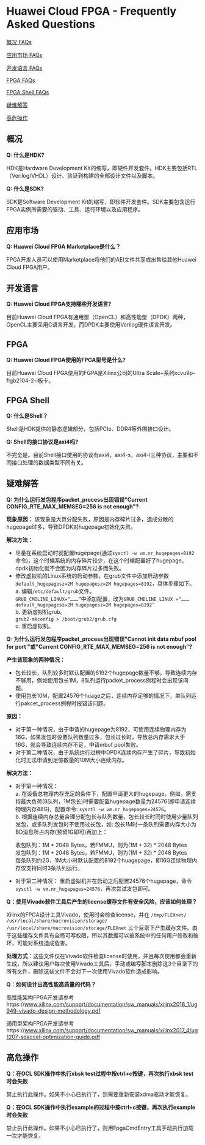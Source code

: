 # Huawei Cloud FPGA - Frequently Asked Questions

[概况 FAQs](#概况) 

[应用市场 FAQs](#应用市场)

[开发语言 FAQs](#开发语言)

[FPGA  FAQs](#fpga)

[FPGA Shell FAQs](#fpga-shell) 

[疑难解答](#疑难解答)

[高危操作](#高危操作)


## 概况

**Q: 什么是HDK?**

HDK是Hardware Development Kit的缩写，即硬件开发套件。HDK主要包括RTL（Verilog/VHDL）设计、验证到构建的全部设计文件以及脚本。

**Q: 什么是SDK?**

SDK是Software Development Kit的缩写，即软件开发套件。SDK主要包含运行FPGA实例所需要的驱动、工具、运行环境以及应用程序。


## 应用市场
**Q: Huawei Cloud FPGA Marketplace是什么？**

FPGA开发人员可以使用Marketplace将他们的AEI文件共享或出售给其他Huawei Cloud FPGA用户。 


## 开发语言
**Q: Huawei Cloud FPGA支持哪些开发语言?**

目前Huawei Cloud FPGA有通用型（OpenCL）和高性能型（DPDK）两种，OpenCL主要采用C语言开发，而DPDK主要使用Verilog硬件语言开发。


## FPGA
**Q: Huawei Cloud FPGA使用的FPGA型号是什么?**

目前Huawei Cloud FPGA使用的FGPA是Xilinx公司的Ultra Scale+系列xcvu9p-flgb2104-2-i板卡。


## FPGA Shell
**Q: 什么是Shell？**

Shell是HDK提供的静态逻辑部分，包括PCIe、DDR4等外围接口设计。

**Q: Shell的接口协议是axi4吗?**

不完全是。目前Shell接口使用的协议有axi4，axi4-s，axi4-l三种协议，主要和不同接口处理的数据类型不同有关。

## 疑难解答
**Q: 为什么运行发包程序packet_process出现错误"Current CONFIG_RTE_MAX_MEMSEG=256 is not enough"?** 

**现象原因：** 
该现象是大页分配失败，原因是内存碎片过多，造成分散的hugepage过多，导致DPDK对hugepage初始化失败。 

**解决方法：** 
- 尽量在系统启动时就配置hugepage(通过`sysctl -w vm.nr_hugepages=8192`命令)，这个时候系统的内存碎片较少，在这个时候配置好了hugepage，dpdk初始化就不会因为内存碎片过多而失败。 
- 修改虚拟机的Linux系统的启动参数，在grub文件中添加启动参数`default_hugepagesz=2M hugepagesz=2M hugepages=8192`，具体步骤如下。 
  a.	编辑`/etc/default/grub`文件。  
  `GRUB_CMDLINE_LINUX=“………”`中添加配置，改为`GRUB_CMDLINE_LINUX =“……… default_hugepagesz=2M hugepagesz=2M hugepages=8192”`  
  b.	更新虚拟机grub。  
  `grub2-mkconfig > /boot/grub2/grub.cfg`  
  c.	重启虚拟机。  

**Q: 为什么运行发包程序packet_process出现错误"Cannot init data mbuf pool for port "或"Current CONFIG_RTE_MAX_MEMSEG=256 is not enough"?** 

**产生该现象的两种情况：**  
-  包长较长，队列较多时默认配置的8192个hugepage数量不够，导致连续内存不够用，例如使用包长1M，8队列运行packet_process例程时会出现该问题。  
-  使用包长10M，配置24576个huage之后，连续内存足够的情况下，单队列运行pakcet_process例程时报错该问题。 

**原因：**   
- 对于第一种情况，由于申请的hugepage为8192，可使用连续物理内存为16G，如果发包时设置队列数量过多，包长过长时，导致总内存需求大于16G，就会导致连续内存不足，申请mbuf pool失败。  
- 对于第二种情况，由于系统运行过程中DPDK连续内存产生了碎片，导致初始化时无法申请到足够数量的10M大小连续内存。 

**解决方法：** 
-  对于第一种情况：  
  a. 在设备总物理内存充足的条件下，配置申请更大的hugepage，例如，需支持最大负荷(8队列，1M包长)时需要配置hugepage数量为24576(即申请连续物理内存48G)，配置命令: `sysctl -w vm.nr_hugepages=24576`。  
  b. 根据连续内存总量合理分配包长与队列数量，包长较长时同时使用少量队列发包，或多队列发包时不使用过长包，如: 包长1M时一条队列需要内存大小为BD消息所占内存(预留1G即可)再加上： 

    收包队列：1M * 2048 Bytes，若FMMU，则为(1M + 32) * 2048 Bytes  
    发包队列：1M * 2048 Bytes，若FMMU，则为(1M + 32) * 2048 Bytes  
  每条队列约2G，1M大小时默认配置的8192个huagepage，即16G连续物理内存仅支持同时3条队列运行。  
-  对于第二种情况： 
  重启虚拟机并在启动之后配置24576个hugepage，命令`sysctl -w vm.nr_hugepages=24576`，再次尝试发包即可。 

**Q：使用Vivado软件工具后产生的license缓存文件有安全风险，应该如何处理？**

Xilinx的FPGA设计工具Vivado，使用时会检查license，并在
`/tmp/FLEXnet/` 
`/usr/local/share/macrovision/storage/`
`/usr/local/share/macrovision/storage/FLEXnet`
三个目录下产生缓存文件。由于这些缓存文件具有全局可写权限，所以其数据可以被系统中的任何用户修改和破坏，可能对系统造成危害。

**处理方式**：这些文件仅在Vivado软件检查license时使用，并且每次使用都会重新生成，所以建议用户每次使用Vivado工具后，手动或编写脚本删除这3个目录下的所有文件，删除这些文件不会对下一次使用Vivado软件造成影响。

**Q：如何设计出高性能高质量的代码？**

高性能架构FPGA开发请参考https://www.xilinx.com/support/documentation/sw_manuals/xilinx2018_1/ug949-vivado-design-methodology.pdf

通用型架构FPGA开发请参考https://www.xilinx.com/support/documentation/sw_manuals/xilinx2017_4/ug1207-sdaccel-optimization-guide.pdf


## 高危操作

**Q：在OCL SDK操作中执行xbsk test过程中按ctrl+c按键，再次执行xbsk test时会失败**

禁止执行此操作。如果不小心已执行了，则需要重新安装xdma驱动才能恢复。

**Q：在OCL SDK操作中执行example的过程中按ctrl+c按键，再次执行example时会失败**

禁止执行此操作。如果不小心已执行了，则用FpgaCmdEntry工具手动执行加载一次才能恢复。


